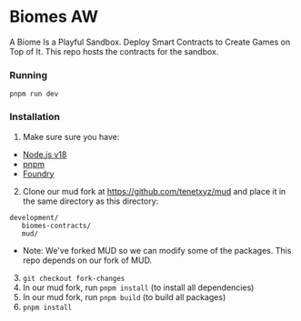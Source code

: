 # Biomes AW

A Biome Is a Playful Sandbox. Deploy Smart Contracts to Create Games on Top of It. This repo hosts the contracts for the sandbox.

### Running

```
pnpm run dev
```

### Installation

1. Make sure sure you have:

- [Node.js v18](https://nodejs.org/en/download/package-manager)
- [pnpm](https://pnpm.io/)
- [Foundry](https://book.getfoundry.sh/getting-started/installation)

2. Clone our mud fork at https://github.com/tenetxyz/mud and place it in the same directory as this directory:

```
development/
   biomes-contracts/
   mud/
```

- Note: We've forked MUD so we can modify some of the packages. This repo depends on our fork of MUD.

3. `git checkout fork-changes`
4. In our mud fork, run `pnpm install` (to install all dependencies)
5. In our mud fork, run `pnpm build` (to build all packages)
6. `pnpm install`
